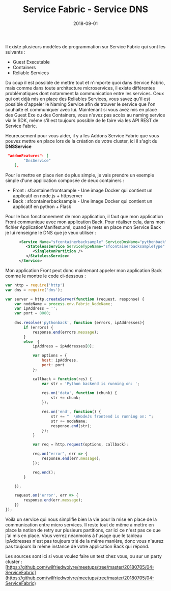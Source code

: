 ﻿---
layout: post
title: Service Fabric - Service DNS
date: 2018-09-01
categories: [ "Azure", "Service Fabric" ]
---

Il existe plusieurs modèles de programmation sur Service Fabric qui sont les suivants : 
* Guest Executable
* Containers
* Reliable Services

Du coup il est possible de mettre tout et n'importe quoi dans Service Fabric, mais comme dans toute architecture microservices, il existe différentes problématiques dont notamment la communication entre les services. 
Ceux qui ont déjà mis en place des Reliables Services, vous savez qu'il est possible d'appeler le Naming Service afin de trouver le service que l'on souhaite et communiquer avec lui. Maintenant si vous avez mis en place des Guest Exe ou des Containers, vous n'avez pas accès au naming service via le SDK, même s'il est toujours possible de le faire via les API REST de Service Fabric. 


Heureusement pour vous aider, il y a les Addons Service Fabric que vous pouvez mettre en place lors de la création de votre cluster, ici il s'agit du **DNSService**

```json
 "addonFeatures": [
        "DnsService"
    ],
```

Pour le mettre en place rien de plus simple, je vais prendre un exemple simple d'une application composée de deux containers : 
* Front : sfcontainerfrontsample - Une image Docker qui contient un applicatif en node.js + httpserver
* Back : sfcontainerbacksample - Une image Docker qui contient un applicatif en python + Flask

Pour le bon fonctionnement de mon application, il faut que mon application Front communique avec mon application Back. Pour réaliser cela, dans mon fichier ApplicationManifest.xml, quand je mets en place mon Service Back je lui renseigne le  DNS que je veux utiliser : 

```xml
      <Service Name="sfcontainerbacksample" ServiceDnsName="pythonback">
         <StatelessService ServiceTypeName="sfcontainerbacksampleType" InstanceCount="-1">
            <SingletonPartition />
         </StatelessService>
      </Service>
```

Mon application Front peut donc maintenant appeler mon application Back comme le montre le code ci-dessous : 

```js
var http = require('http')
var dns = require('dns'); 

var server = http.createServer(function (request, response) {
    var nodeName = process.env.Fabric_NodeName; 
    var ipAddress = ''; 
    var port = 8080; 
    
    dns.resolve('pythonback', function (errors, ipAddresses){
        if (errors) {
            response.end(errors.message);
        }
        else  {
            ipAddress = ipAddresses[0];

            var options = {
                host: ipAddress,
                port: port
            }; 

            callback = function(res) {
                var str = 'Python backend is running on: ';
                
                res.on('data', function (chunk) {
                    str += chunk;
                }); 

                res.on('end', function() {
                    str += "  \nNodeJs frontend is running on: ";
                    str += nodeName;
                    response.end(str);
                });
            }

            var req = http.request(options, callback); 

            req.on("error", err => {
                response.end(err.message);
            });

            req.end();
        }

    });

    request.on('error', err => {
        response.end(err.message);
    })
});
```

Voilà un service qui nous simplifie bien la vie pour la mise en place de la communication entre micro services. Il reste tout de même à mettre en place la notion de retry sur plusieurs partitions, car ici ce n'est pas ce que j'ai mis en place. 
Vous verrez néanmoins à l'usage que le tableau ipAddresses n'est pas toujours trié de la même manière, donc vous n'aurez pas toujours la même instance de votre application Back qui répond. 

Les sources sont ici si vous voulez faire un test chez vous, ou sur un party cluster : [https://github.com/wilfriedwoivre/meetups/tree/master/20180705/04-ServiceFabric](https://github.com/wilfriedwoivre/meetups/tree/master/20180705/04-ServiceFabric)
